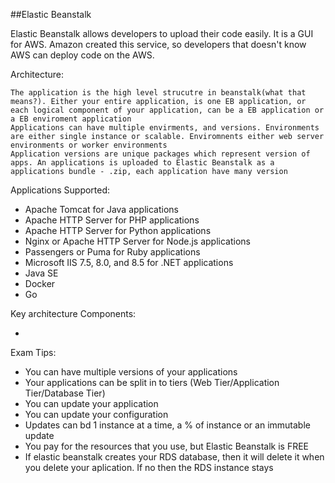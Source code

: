 ##Elastic Beanstalk

Elastic Beanstalk allows developers to upload their code easily. It is a GUI for AWS.
Amazon created this service, so developers that doesn't know AWS can deploy code on the AWS.

Architecture:
	
	The application is the high level strucutre in beanstalk(what that means?). Either your entire application, is one EB application, or each logical component of your application, can be a EB application or a EB enviroment application
	Applications can have multiple envirments, and versions. Environments are either single instance or scalable. Enviromnents either web server environments or worker environments
	Application versions are unique packages which represent version of apps. An applications is uploaded to Elastic Beanstalk as a applications bundle - .zip, each application have many version

Applications Supported:
- Apache Tomcat for Java applications
- Apache HTTP Server for PHP applications
- Apache HTTP Server for Python applications
- Nginx or Apache HTTP Server for Node.js applications
- Passengers or Puma for Ruby applications
- Microsoft IIS 7.5, 8.0, and 8.5 for .NET applications
- Java SE
- Docker
- Go

Key architecture Components:

- 

Exam Tips:

- You can have multiple versions of your applications
- Your applications can be split in to tiers (Web Tier/Application Tier/Database Tier)
- You can update your application
- You can update your configuration
- Updates can bd 1 instance at a time, a % of instance or an immutable update
- You pay for the resources that you use, but Elastic Beanstalk is FREE
- If elastic beanstalk creates your RDS database, then it will delete it when you delete your aplication. If no then the RDS instance stays
